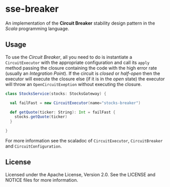 
# sse-breaker

An implementation of the **Circuit Breaker** stability design pattern in the
*Scala* programming language.


## Usage

To use the *Circuit Breaker*, all you need to do is instantiate a
`CircuitExecutor` with the appropriate configuration and call its `apply` method
passing the closure containing the code with the high error rate (usually an
*Integration Point*). If the circuit is *closed* or *half-open* then the
executor will execute the closure else (if it is in the *open* state) the
executor will throw an `OpenCircuitExeption` without executing the closure.

```scala
class StocksService(stocks: StocksGateway) {

  val failFast = new CircuitExecutor(name="stocks-breaker")

  def getQuote(ticker: String): Int = failFast {
    stocks.getQuote(ticker)
  }

}
```

For more information see the scaladoc of `CircuitExecutor`, `CircuitBreaker` and
`CircuitConfiguration`.


## License

Licensed under the Apache License, Version 2.0. See the LICENSE and NOTICE
files for more information.
